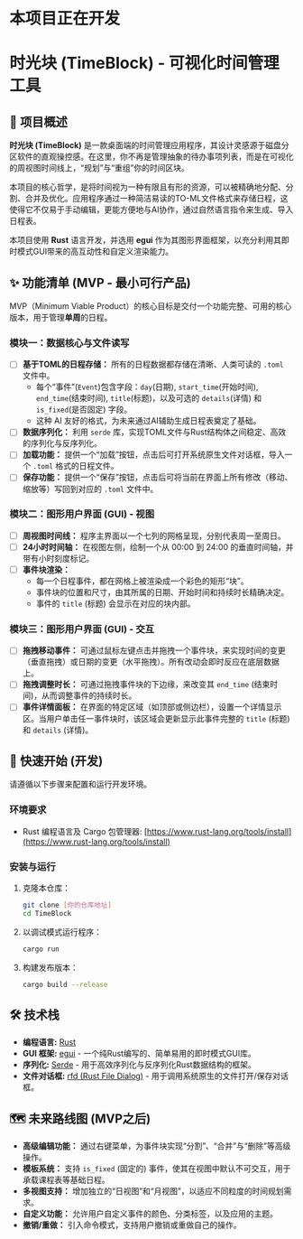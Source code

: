 # 本项目正在开发
# 时光块 (TimeBlock) - 可视化时间管理工具

## 📖 项目概述

**时光块 (TimeBlock)** 是一款桌面端的时间管理应用程序，其设计灵感源于磁盘分区软件的直观操控感。在这里，你不再是管理抽象的待办事项列表，而是在可视化的周视图时间线上，“规划”与“重组”你的时间区块。

本项目的核心哲学，是将时间视为一种有限且有形的资源，可以被精确地分配、分割、合并及优化。应用程序通过一种简洁易读的TO-ML文件格式来存储日程，这使得它不仅易于手动编辑，更能方便地与AI协作，通过自然语言指令来生成、导入日程表。

本项目使用 **Rust** 语言开发，并选用 **egui** 作为其图形界面框架，以充分利用其即时模式GUI带来的高互动性和自定义渲染能力。

## ✨ 功能清单 (MVP - 最小可行产品)

MVP（Minimum Viable Product）的核心目标是交付一个功能完整、可用的核心版本，用于管理**单周**的日程。

### **模块一：数据核心与文件读写**
- [ ] **基于TOML的日程存储：** 所有的日程数据都存储在清晰、人类可读的 `.toml` 文件中。
  - 每个“事件”(`Event`)包含字段：`day`(日期), `start_time`(开始时间), `end_time`(结束时间), `title`(标题)，以及可选的 `details`(详情) 和 `is_fixed`(是否固定) 字段。
  - 这种 AI 友好的格式，为未来通过AI辅助生成日程表奠定了基础。
- [ ] **数据序列化：** 利用 `serde` 库，实现TOML文件与Rust结构体之间稳定、高效的序列化与反序列化。
- [ ] **加载功能：** 提供一个“加载”按钮，点击后可打开系统原生文件对话框，导入一个 `.toml` 格式的日程文件。
- [ ] **保存功能：** 提供一个“保存”按钮，点击后可将当前在界面上所有修改（移动、缩放等）写回到对应的 `.toml` 文件中。

### **模块二：图形用户界面 (GUI) - 视图**
- [ ] **周视图时间线：** 程序主界面以一个七列的网格呈现，分别代表周一至周日。
- [ ] **24小时时间轴：** 在视图左侧，绘制一个从 00:00 到 24:00 的垂直时间轴，并带有小时刻度标记。
- [ ] **事件块渲染：**
  - 每一个日程事件，都在网格上被渲染成一个彩色的矩形“块”。
  - 事件块的位置和尺寸，由其所属的日期、开始时间和持续时长精确决定。
  - 事件的 `title` (标题) 会显示在对应的块内部。

### **模块三：图形用户界面 (GUI) - 交互**
- [ ] **拖拽移动事件：** 可通过鼠标左键点击并拖拽一个事件块，来实现时间的变更（垂直拖拽）或日期的变更（水平拖拽）。所有改动会即时反应在底层数据上。
- [ ] **拖拽调整时长：** 可通过拖拽事件块的下边缘，来改变其 `end_time` (结束时间)，从而调整事件的持续时长。
- [ ] **事件详情面板：** 在界面的特定区域（如顶部或侧边栏），设置一个详情显示区。当用户单击任一事件块时，该区域会更新显示此事件完整的 `title` (标题) 和 `details` (详情)。

## 🚀 快速开始 (开发)

请遵循以下步骤来配置和运行开发环境。

### **环境要求**
- Rust 编程语言及 Cargo 包管理器: [https://www.rust-lang.org/tools/install](https://www.rust-lang.org/tools/install)

### **安装与运行**
1.  克隆本仓库：
    ```bash
    git clone [你的仓库地址]
    cd TimeBlock
    ```
2.  以调试模式运行程序：
    ```bash
    cargo run
    ```
3.  构建发布版本：
    ```bash
    cargo build --release
    ```

## 🛠️ 技术栈
- **编程语言:** [Rust](https://www.rust-lang.org/)
- **GUI 框架:** [egui](https://github.com/emilk/egui) - 一个纯Rust编写的、简单易用的即时模式GUI库。
- **序列化:** [Serde](https://serde.rs/) - 用于高效序列化与反序列化Rust数据结构的框架。
- **文件对话框:** [rfd (Rust File Dialog)](https://github.com/PolyMeilex/rfd) - 用于调用系统原生的文件打开/保存对话框。

## 🗺️ 未来路线图 (MVP之后)

- **高级编辑功能：** 通过右键菜单，为事件块实现“分割”、“合并”与“删除”等高级操作。
- **模板系统：** 支持 `is_fixed` (固定的) 事件，使其在视图中默认不可交互，用于承载课程表等基础日程。
- **多视图支持：** 增加独立的“日视图”和“月视图”，以适应不同粒度的时间规划需求。
- **自定义功能：** 允许用户自定义事件的颜色、分类标签，以及应用的主题。
- **撤销/重做：** 引入命令模式，支持用户撤销或重做自己的操作。

